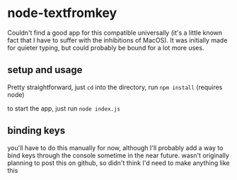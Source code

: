 # node-textfromkey

Couldn't find a good app for this compatible universally (it's a little known fact that I have to suffer with the inhibitions of MacOS). It was initially made for quieter typing, but could probably be bound for a lot more uses.

## setup and usage

Pretty straightforward, just `cd` into the directory, run `npm install` (requires node)

to start the app, just run `node index.js`

## binding keys

you'll have to do this manually for now, although I'll probably add a way to bind keys through the console sometime in the near future. wasn't originally planning to post this on github, so didn't think I'd need to make anything like this
